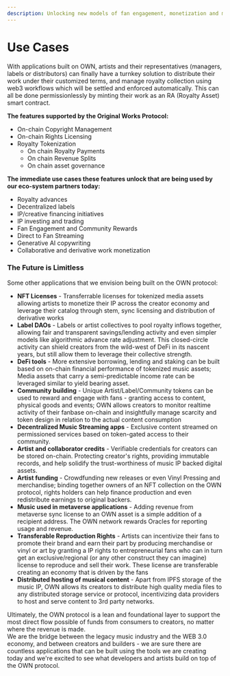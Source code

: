 ```yaml
---
description: Unlocking new models of fan engagement, monetization and music distribution
---
```


# Use Cases

With applications built on OWN, artists and their representatives (managers, labels or distributors) can finally have a turnkey solution to distribute their work under their customized terms, and manage royalty collection using web3 workflows which will be settled and enforced automatically. This can all be done permissionlessly by minting their work as an RA (Royalty Asset) smart contract.

**The features supported by the Original Works Protocol:**

* On-chain Copyright Management
* On-chain Rights Licensing
* Royalty Tokenization
  * On chain Royalty Payments
  * On chain Revenue Splits
  * On chain asset governance

**The immediate use cases these features unlock that are being used by our eco-system partners today:**

* Royalty advances
* Decentralized labels
* IP/creative financing initiatives
* IP investing and trading
* Fan Engagement and Community Rewards
* Direct to Fan Streaming
* Generative AI copywriting&#x20;
* Collaborative and derivative work monetization

### The Future is Limitless

Some other applications that we envision being built on the OWN protocol:

* **NFT Licenses** - Transferrable licenses for tokenized media assets allowing artists to monetize their IP across the creator economy and leverage their catalog through stem, sync licensing and distribution of derivative works
* **Label DAOs** - Labels or artist collectives to pool royalty inflows together, allowing fair and transparent savings/lending activity and even simpler models like algorithmic advance rate adjustment. This closed-circle activity can shield creators from the wild-west of DeFi in its nascent years, but still allow them to leverage their collective strength.
* **DeFi tools** - More extensive borrowing, lending and staking can be built based on on-chain financial performance of tokenized music assets; Media assets that carry a semi-predictable income rate can be leveraged similar to yield bearing asset.
* **Community building** - Unique Artist/Label/Community tokens can be used to reward and engage with fans - granting access to content, physical goods and events; OWN allows creators to monitor realtime activity of their fanbase on-chain and insightfully manage scarcity and token design in relation to the actual content consumption
* **Decentralized Music Streaming apps** - Exclusive content streamed on permissioned services based on token-gated access to their community.
* **Artist and collaborator credits** - Verifiable credentials for creators can be stored on-chain. Protecting creator's rights, providing immutable records, and help solidify the trust-worthiness of music IP backed digital assets.
* **Artist funding** - Crowdfunding new releases or even Vinyl Pressing and merchandise; binding together owners of an NFT collection on the OWN protocol, rights holders can help finance production and even redistribute earnings to original backers.
* **Music used in metaverse applications** - Adding revenue from metaverse sync license to an OWN asset is a simple addition of a recipient address. The OWN network rewards Oracles for reporting usage and revenue.
* **Transferable Reproduction Rights** - Artists can incentivize their fans to promote their brand and earn their part by producing merchandise or vinyl or art by granting a IP rights to entrepreneurial fans who can in turn get an exclusive/regional (or any other construct they can imagine) license to reproduce and sell their work. These license are transferable creating an economy that is driven by the fans
* **Distributed hosting of musical content** - Apart from IPFS storage of the music IP, OWN allows its creators to distribute high quality media files to any distributed storage service or protocol, incentivizing data providers to host and serve content to 3rd party networks.

Ultimately, the OWN protocol is a lean and foundational layer to support the most direct flow possible of funds from consumers to creators, no matter where the revenue is made.\
We are the bridge between the legacy music industry and the WEB 3.0 economy, and between creators and builders - we are sure there are countless applications that can be built using the tools we are creating today and we're excited to see what developers and artists build on top of the OWN protocol.
